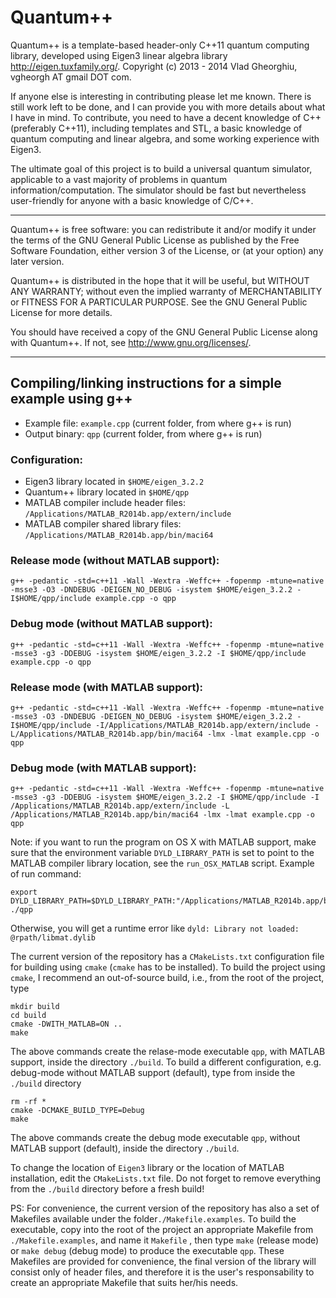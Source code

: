 Quantum++
===

Quantum++ is a template-based header-only C++11 quantum computing library, 
developed using Eigen3 linear algebra library http://eigen.tuxfamily.org/. 
Copyright (c) 2013 - 2014 Vlad Gheorghiu, vgheorgh AT gmail DOT com.

If anyone else is interesting in contributing please let me known. 
There is still work left to be done, and I can provide you with more details about what I have in mind. 
To contribute, you need to have a decent knowledge of C++ (preferably C++11), 
including templates and STL, a basic knowledge of quantum computing and linear algebra, 
and some working experience with Eigen3.

The ultimate goal of this project is to build a universal quantum simulator, 
applicable to a vast majority of problems in quantum information/computation. 
The simulator should be fast but nevertheless user-friendly for anyone with a basic knowledge of C/C++. 

---

Quantum++ is free software: you can redistribute it and/or modify
it under the terms of the GNU General Public License as published by
the Free Software Foundation, either version 3 of the License, or
(at your option) any later version.

Quantum++ is distributed in the hope that it will be useful,
but WITHOUT ANY WARRANTY; without even the implied warranty of
MERCHANTABILITY or FITNESS FOR A PARTICULAR PURPOSE.  See the
GNU General Public License for more details.

You should have received a copy of the GNU General Public License
along with Quantum++.  If not, see <http://www.gnu.org/licenses/>.

---

## Compiling/linking instructions for a simple example using g++

- Example file: `example.cpp` (current folder, from where g++ is run)
- Output binary: `qpp` (current folder, from where g++ is run)

### Configuration:

- Eigen3 library located in `$HOME/eigen_3.2.2`
- Quantum++ library located in `$HOME/qpp`
- MATLAB compiler include header files: `/Applications/MATLAB_R2014b.app/extern/include`
- MATLAB compiler shared library files: `/Applications/MATLAB_R2014b.app/bin/maci64`

### Release mode (without MATLAB support): 

	g++ -pedantic -std=c++11 -Wall -Wextra -Weffc++ -fopenmp -mtune=native -msse3 -O3 -DNDEBUG -DEIGEN_NO_DEBUG -isystem $HOME/eigen_3.2.2 -I$HOME/qpp/include example.cpp -o qpp

### Debug mode (without MATLAB support): 

	g++ -pedantic -std=c++11 -Wall -Wextra -Weffc++ -fopenmp -mtune=native -msse3 -g3 -DDEBUG -isystem $HOME/eigen_3.2.2 -I $HOME/qpp/include example.cpp -o qpp

### Release mode (with MATLAB support): 

	g++ -pedantic -std=c++11 -Wall -Wextra -Weffc++ -fopenmp -mtune=native -msse3 -O3 -DNDEBUG -DEIGEN_NO_DEBUG -isystem $HOME/eigen_3.2.2 -I$HOME/qpp/include -I/Applications/MATLAB_R2014b.app/extern/include -L/Applications/MATLAB_R2014b.app/bin/maci64 -lmx -lmat example.cpp -o qpp

### Debug mode (with MATLAB support): 

	g++ -pedantic -std=c++11 -Wall -Wextra -Weffc++ -fopenmp -mtune=native -msse3 -g3 -DDEBUG -isystem $HOME/eigen_3.2.2 -I $HOME/qpp/include -I /Applications/MATLAB_R2014b.app/extern/include -L /Applications/MATLAB_R2014b.app/bin/maci64 -lmx -lmat example.cpp -o qpp

Note: if you want to run the program on OS X with MATLAB support, make sure that the environment variable 
`DYLD_LIBRARY_PATH` is set to point to the MATLAB compiler library location, see the `run_OSX_MATLAB` script. 
Example of run command:
	
	export DYLD_LIBRARY_PATH=$DYLD_LIBRARY_PATH:"/Applications/MATLAB_R2014b.app/bin/maci64"; ./qpp

Otherwise, you will get a runtime error like `dyld: Library not loaded: @rpath/libmat.dylib`

The current version of the repository has a `CMakeLists.txt` configuration file for building using `cmake`
 (`cmake` has to be installed). To build the project using `cmake`, I recommend an out-of-source build, 
 i.e., from the root of the project, type

    mkdir build
    cd build
    cmake -DWITH_MATLAB=ON ..
    make

The above commands create the relase-mode executable `qpp`, with MATLAB support, inside the directory `./build`. 
To build a different configuration, e.g. debug-mode without MATLAB support (default), 
type from inside the `./build` directory

    rm -rf *
    cmake -DCMAKE_BUILD_TYPE=Debug
    make

The above commands create the debug mode executable `qpp`, without MATLAB support (default), 
inside the directory `./build`.

To change the location of `Eigen3` library or the location of MATLAB installation, 
edit the `CMakeLists.txt` file. 
Do not forget to remove everything from the `./build` directory before a fresh build!


PS: For convenience, the current version of the repository has also a set of Makefiles available 
under the folder`./Makefile.examples`. To build the executable, copy into the root of the project 
an appropriate Makefile from `./Makefile.examples`, and name it `Makefile` , 
then type `make` (release mode) or `make debug` (debug mode) to produce the executable `qpp`.
These Makefiles are provided for convenience, the final version of the library will consist only of header files, 
and therefore it is the user's responsability to create an appropriate Makefile that suits her/his needs.
